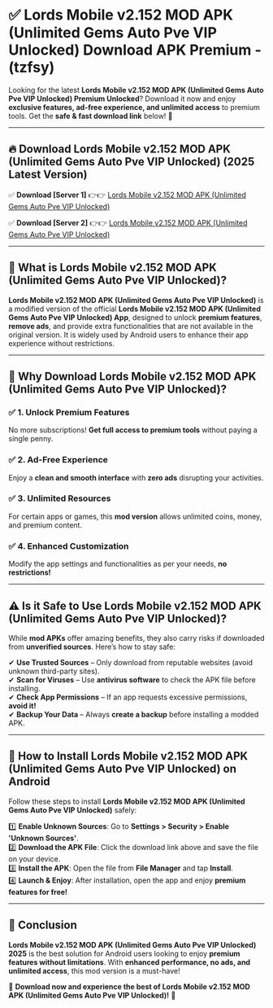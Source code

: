 
# ✅ Lords Mobile v2.152 MOD APK (Unlimited Gems Auto Pve VIP Unlocked) Download APK Premium -  (tzfsy) 

Looking for the latest **Lords Mobile v2.152 MOD APK (Unlimited Gems Auto Pve VIP Unlocked) Premium Unlocked**? Download it now and enjoy **exclusive features, ad-free experience, and unlimited access** to premium tools. Get the **safe & fast download link** below! 🚀

---

## 🔥 Download Lords Mobile v2.152 MOD APK (Unlimited Gems Auto Pve VIP Unlocked) (2025 Latest Version)

✅ **Download [Server 1]** 👉👉 [Lords Mobile v2.152 MOD APK (Unlimited Gems Auto Pve VIP Unlocked) ](https://apkcomod.com?title=Lords_Mobile_v2.152_MOD_APK_(Unlimited_Gems_Auto_Pve_VIP_Unlocked))  

✅ **Download [Server 2]** 👉👉 [Lords Mobile v2.152 MOD APK (Unlimited Gems Auto Pve VIP Unlocked) ](https://apkcomod.com?title=Lords_Mobile_v2.152_MOD_APK_(Unlimited_Gems_Auto_Pve_VIP_Unlocked))  


---

## 📌 What is Lords Mobile v2.152 MOD APK (Unlimited Gems Auto Pve VIP Unlocked)?

**Lords Mobile v2.152 MOD APK (Unlimited Gems Auto Pve VIP Unlocked)** is a modified version of the official **Lords Mobile v2.152 MOD APK (Unlimited Gems Auto Pve VIP Unlocked) App**, designed to unlock **premium features**, **remove ads**, and provide extra functionalities that are not available in the original version. It is widely used by Android users to enhance their app experience without restrictions.

---

## 🌟 Why Download Lords Mobile v2.152 MOD APK (Unlimited Gems Auto Pve VIP Unlocked)?

### ✅ 1. Unlock Premium Features
No more subscriptions! **Get full access to premium tools** without paying a single penny.

### ✅ 2. Ad-Free Experience
Enjoy a **clean and smooth interface** with **zero ads** disrupting your activities.

### ✅ 3. Unlimited Resources
For certain apps or games, this **mod version** allows unlimited coins, money, and premium content.

### ✅ 4. Enhanced Customization
Modify the app settings and functionalities as per your needs, **no restrictions!**

---

## ⚠️ Is it Safe to Use Lords Mobile v2.152 MOD APK (Unlimited Gems Auto Pve VIP Unlocked)?

While **mod APKs** offer amazing benefits, they also carry risks if downloaded from **unverified sources**. Here’s how to stay safe:

✔ **Use Trusted Sources** – Only download from reputable websites (avoid unknown third-party sites).  
✔ **Scan for Viruses** – Use **antivirus software** to check the APK file before installing.  
✔ **Check App Permissions** – If an app requests excessive permissions, **avoid it!**  
✔ **Backup Your Data** – Always **create a backup** before installing a modded APK.

---

## 📲 How to Install Lords Mobile v2.152 MOD APK (Unlimited Gems Auto Pve VIP Unlocked) on Android

Follow these steps to install **Lords Mobile v2.152 MOD APK (Unlimited Gems Auto Pve VIP Unlocked)** safely:

1️⃣ **Enable Unknown Sources**: Go to **Settings > Security > Enable 'Unknown Sources'**.  
2️⃣ **Download the APK File**: Click the download link above and save the file on your device.  
3️⃣ **Install the APK**: Open the file from **File Manager** and tap **Install**.  
4️⃣ **Launch & Enjoy**: After installation, open the app and enjoy **premium features for free!**

---

## 🚀 Conclusion

**Lords Mobile v2.152 MOD APK (Unlimited Gems Auto Pve VIP Unlocked) 2025** is the best solution for Android users looking to enjoy **premium features without limitations**. With **enhanced performance, no ads, and unlimited access**, this mod version is a must-have!

🔻 **Download now and experience the best of Lords Mobile v2.152 MOD APK (Unlimited Gems Auto Pve VIP Unlocked)!** 🔻

